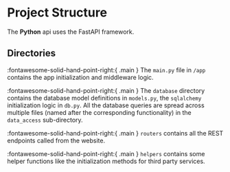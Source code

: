 # Project Structure

The **Python** api uses the FastAPI framework.

## **Directories**

:fontawesome-solid-hand-point-right:{ .main } The `main.py` file in `/app` contains the app initialization and middleware logic.

:fontawesome-solid-hand-point-right:{ .main } The `database` directory contains the database model definitions in `models.py`, the `sqlalchemy` initialization logic in `db.py`. All the database queries are spread across multiple files (named after the corresponding functionality) in the `data_access` sub-directory.

:fontawesome-solid-hand-point-right:{ .main } `routers` contains all the REST endpoints called from the website.

:fontawesome-solid-hand-point-right:{ .main } `helpers` contains some helper functions like the initialization methods for third party services.
